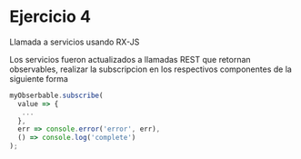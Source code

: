 # Ejercicio 4

Llamada a servicios usando RX-JS


Los servicios fueron actualizados a llamadas REST que retornan observables, realizar la subscripcion en los respectivos componentes de la siguiente forma

```ts
myObserbable.subscribe(
  value => {
   ... 
  },
  err => console.error('error', err),
  () => console.log('complete')
);

```

